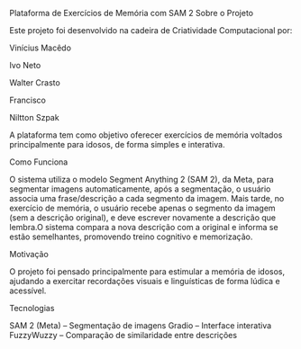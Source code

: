 Plataforma de Exercícios de Memória com SAM 2
Sobre o Projeto

Este projeto foi desenvolvido na cadeira de Criatividade Computacional por:

Vinícius Macêdo

Ivo Neto

Walter Crasto

Francisco

Niltton Szpak

A plataforma tem como objetivo oferecer exercícios de memória voltados principalmente para idosos, de forma simples e interativa.

Como Funciona

O sistema utiliza o modelo Segment Anything 2 (SAM 2), da Meta, para segmentar imagens automaticamente,
após a segmentação, o usuário associa uma frase/descrição a cada segmento da imagem. Mais tarde, no exercício de memória, o usuário recebe apenas o segmento da imagem (sem a descrição original), e deve escrever novamente a descrição que lembra.O sistema compara a nova descrição com a original e informa se estão semelhantes, promovendo treino cognitivo e memorização.

Motivação

O projeto foi pensado principalmente para estimular a memória de idosos, ajudando a exercitar recordações visuais e linguísticas de forma lúdica e acessível.

Tecnologias

SAM 2 (Meta) – Segmentação de imagens
Gradio – Interface interativa
FuzzyWuzzy – Comparação de similaridade entre descrições
